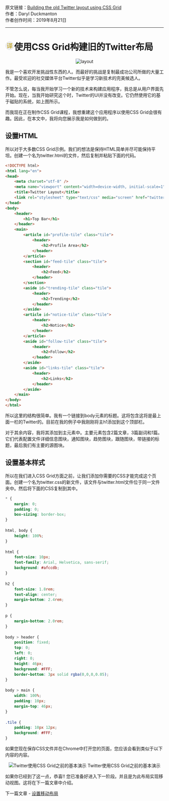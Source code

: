 原文链接：[Building the old Twitter layout using CSS Grid](https://medium.com/quick-code/building-the-old-twitter-layout-using-css-grid-3de34cde582f "使用CSS Grid构建旧的Twitter布局") <br/>
作者：Daryl Duckmanton <br/>
作者创作时间：2019年8月21日

------------------------------------------------------------------------------------------------

# <img src="https://github.com/jimwong666/FEstart/blob/master/translatedArticles/images/publicFile/icon_teranlation.png" alt="译文">使用CSS Grid构建旧的Twitter布局

<p align="center">
<img src="https://miro.medium.com/max/2690/1*yZbODHhGBxizxFK2nohhrQ.png" alt="layout">
</p>

我是一个喜欢开发挑战性东西的人。而最好的挑战是复制最成功公司所做的大量工作。最受欢迎的社交媒体平台Twitter似乎是学习新技术的完美候选人。

不管怎么说，每当我开始学习一个新的技术来构建应用程序，我总是从用户界面先开始。现在，当我开始研究这个时，Twitter的UI并没有改变。它仍然使用它的基于磁贴的系统，如上图所示。

而我现在正在制作CSS Grid课程，我想重建这个应用程序以使用CSS Grid会很有趣。因此，在本文中，我将向您展示我是如何做到的。

## 设置HTML

所以对于大多数CSS Grid示例。我们的想法是保持HTML简单并尽可能保持平坦。创建一个名为twitter.html的文件，然后复制并粘贴下面的代码。

```html
<!DOCTYPE html>
<html lang="en">
<head>
    <meta charset="utf-8" />
    <meta name="viewport" content="width=device-width, initial-scale=1" />
    <title>Twitter Layout</title>
    <link rel="stylesheet" type="text/css" media="screen" href="twitter.css" />
</head>
<body>
    <header>
        <h1>Top Bar</h1>
    </header>
    <main>
        <article id="profile-tile" class="tile">
            <header>
                <h2>Profile Area</h2>
            </header>
        </article>
        <section id="feed-tile" class="tile">
            <header>
                <h2>Feed</h2>
            </header>
        </section>
        <aside id="trending-tile" class="tile">
            <header>
                <h2>Trending</h2>
            </header>
        </aside>
        <article id="notice-tile" class="tile">
            <header>
                <h2>Notice</h2>
            </header>
        </article>
        <aside id="follow-tile" class="tile">
            <header>
                <h2>Follow</h2>
            </header>
        </aside>
        <aside id="links-tile" class="tile">
            <header>
                <h2>Links</h2>
            </header>
        </aside>
    </main>
</body>
</html>
```

所以这里的结构很简单。我有一个链接到body元素的标题。这将包含这将是最上面一栏的Twitter的。目前在我的例子中我刚刚将主h1添加到这个顶部栏。

对于其余内容，我将其添加到主元素中。主要元素包含2篇文章，3篇副词和1篇。它们代表配置文件详细信息图块，通知图块，趋势图块，跟随图块，带链接的标题，最后我们有主要的源图块。

## 设置基本样式

所以在我们进入CSS Grid方面之前，让我们添加你需要的CSS才能完成这个页面。创建一个名为twitter.css的新文件，该文件与twitter.html文件位于同一文件夹中。然后将下面的CSS复制到其中。

```css
* {
    margin: 0;
    padding: 0;
    box-sizing: border-box;
}

html, body {
    height: 100%;
}

html {
    font-size: 10px;
    font-family: Arial, Helvetica, sans-serif;
    background: #afccdb;
}

h2 {
    font-size: 1.8rem;
    text-align: center;
    margin-bottom: 2.4rem;
}

p {
    margin-bottom: 2.0rem;
}

body > header {
    position: fixed;
    top: 0;
    left: 0;
    right: 0;
    height: 46px;
    background: #FFF;
    border-bottom: 3px solid rgba(0,0,0,0.05);
}

body > main {
    width: 100%;
    padding: 10px;
    margin-top: 46px;
}

.tile {
    padding: 10px 12px;
    background: #FFF;
}
```

如果您现在保存CSS文件并在Chrome中打开您的页面，您应该会看到类似于以下内容的内容。

<p align="center">
<img src="https://miro.medium.com/max/2978/1*eIGd9P6wOl6hMC2WxtTb6Q.png" alt="Twitter使用CSS Grid之前的基本演示">
Twitter使用CSS Grid之前的基本演示
</p>

如果你已经到了这一点，恭喜!! 您已准备好进入下一阶段。并且是为此布局实现移动视图。这将在下一篇文章中介绍。

下一篇文章 - [设置移动布局](https://medium.com/quick-code/building-the-old-twitter-layout-using-css-grid-9aeee2260ba4 "设置移动布局")

